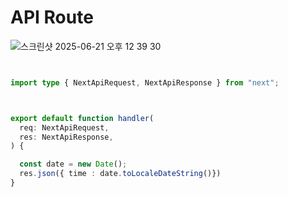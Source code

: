 # API Route



![스크린샷 2025-06-21 오후 12 39 30](https://github.com/user-attachments/assets/a35bef0a-eadb-4634-9476-f4b42aa6bdcd)





``` typescript 


import type { NextApiRequest, NextApiResponse } from "next";



export default function handler(
  req: NextApiRequest,
  res: NextApiResponse,
) {

  const date = new Date();
  res.json({ time : date.toLocaleDateString()})
}


```
